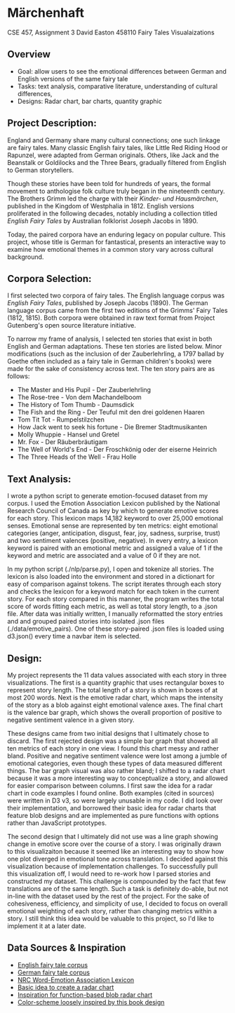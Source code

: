 # Märchenhaft
CSE 457, Assignment 3
David Easton 458110
Fairy Tales Visualaizations

## Overview
- Goal: allow users to see the emotional differences between German and English versions of the same fairy tale
- Tasks: text analysis, comparative literature, understanding of cultural differences,
- Designs: Radar chart, bar charts, quantity graphic

## Project Description:
England and Germany share many cultural connections; one such linkage are fairy tales. Many classic English fairy tales, 
like Little Red Riding Hood or Rapunzel, were adapted from German originals. Others, like Jack and the Beanstalk or Goldilocks
and the Three Bears, gradually filtered from English to German storytellers. 

Though these stories have been told for hundreds of years, the formal movement to anthologise folk culture truly began in the 
nineteenth century. The Brothers Grimm led the charge with their _Kinder- und Hausmärchen_, published in the Kingdom of Westphalia 
in 1812. English versions proliferated in the following decades, notably including a collection titled _English Fairy Tales_ 
by Australian folklorist Joseph Jacobs in 1890. 

Today, the paired corpora have an enduring legacy on popular culture. This project, whose title is German for fantastical, presents 
an interactive way to examine how emotional themes in a common story vary across cultural background.

## Corpora Selection:
I first selected two corpora of fairy tales. The English language corpus was _English Fairy Tales_, published by Joseph Jacobs (1890).
The German language corpus came from the first two editions of the Grimms' Fairy Tales (1812, 1815). Both corpora were obtained in raw
text format from Project Gutenberg's open source literature initiative.

To narrow my frame of analysis, I selected ten stories that exist in both English and German adaptations. These ten stories are listed below.
Minor modifications (such as the inclusion of der Zauberlehrling, a 1797 ballad by Goethe often included as a fairy tale in German children's 
books) were made for the sake of consistency across text. The ten story pairs are as follows:

- The Master and His Pupil            -   Der Zauberlehrling
- The Rose-tree                       -   Von dem Machandelboom
- The History of Tom Thumb            -   Daumsdick
- The Fish and the Ring               -   Der Teuful mit den drei goldenen Haaren           
- Tom Tit Tot                         -   Rumpelstilzchen
- How Jack went to seek his fortune   -   Die Bremer Stadtmusikanten
- Molly Whuppie                       -   Hansel und Gretel
- Mr. Fox                             -   Der Räuberbräutigam            
- The Well of World's End             -   Der Froschkönig oder der eiserne Heinrich
- The Three Heads of the Well         -   Frau Holle 

## Text Analysis:
I wrote a python script to generate emotion-focused dataset from my corpus. I used the Emotion Association Lexicon published by the
National Research Council of Canada as key by which to generate emotive scores for each story. This lexicon maps 14,182 keyword to over 25,000
emotional senses. Emotional sense are represented by ten metrics: eight emotional categories (anger, anticipation, disgust, fear, joy, sadness, surprise, trust) and two sentiment valences (positive, negative). In every entry, a lexicon keyword is paired with an emotional metric and assigned a value of 1 if the keyword and metric are associated and a value of 0 if they are not. 

In my python script (./nlp/parse.py), I open and tokenize all stories. The lexicon is also loaded into the environment and stored in a dictionart for easy of comparison against tokens. The script iterates through each story and checks the lexicon for a keyword match for each token in the current story. For each story compared in this manner, the program writes the total score of words fitting each metric, as well as total story length, to a .json file. After data was initially written, I manually reformatted the story entries and and grouped paired stories into isolated .json files (./data/emotive_pairs). One of these story-paired .json files is loaded using d3.json() every time a navbar item is selected.

## Design:
My project represents the 11 data values associated with each story in three visualizations. The first is a quantity graphic that uses rectangular boxes to represent story length. The total length of a story is shown in boxes of at most 200 words. Next is the emotive radar chart, which maps the intensity of the story as a blob against eight emotional valence axes. The final chart is the valence bar graph, which shows the overall proportion of positive to negative sentiment valence in a given story.

These designs came from two initial designs that I ultimately chose to discard. The first rejected design was a simple bar graph that showed all ten metrics of each story in one view. I found this chart messy and rather bland. Positive and negative sentiment valence were lost among a jumble of emotional categories, even though these types of data measured different things. The bar graph visual was also rather bland; I shifted to a radar chart because it was a more interesting way to conceptualize a story, and allowed for easier comparison between columns. I first saw the idea for a radar chart in code examples I found online. Both examples (cited in sources) were written in D3 v3, so were largely unusable in my code. I did look over their implementation, and borrowed their basic idea for radar charts that feature blob designs and are implemented as pure functions with options rather than JavaScript prototypes.

The second design that I ultimately did not use was a line graph showing change in emotive score over the course of a story. I was originally drawn to this visualizaiton because it seemed like an interesting way to show how one plot diverged in emotional tone across translation. I decided against this visualization because of implementation challenges. To successfully pull this visualization off, I would need to re-work how I parsed stories and constructed my dataset. This challenge is compounded by the fact that few translations are of the same length. Such a task is definitely do-able, but not in-line with the dataset used by the rest of the project. For the sake of cohesiveness, efficiency, and simplicity of use, I decided to focus on overall emotional weighting of each story, rather than changing metrics within a story. I still think this idea would be  valuable to this project, so I'd like to implement it at a later date.

## Data Sources & Inspiration
- [English fairy tale corpus](https://www.gutenberg.org/ebooks/7439)
- [German fairy tale corpus](https://www.gutenberg.org/ebooks/2591)
- [NRC Word-Emotion Association Lexicon](https://saifmohammad.com/WebPages/NRC-Emotion-Lexicon.htm)
- [Basic idea to create a radar chart](https://github.com/alangrafu/radar-chart-d3)
- [Inspiration for function-based blob radar chart](https://www.visualcinnamon.com/2015/10/different-look-d3-radar-chart.html) 
- [Color-scheme loosely inspired by this book design](https://www.behance.net/gallery/71816595/Grimms-Fairy-Tales-Book)